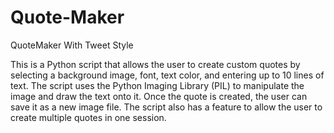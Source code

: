 # Quote-Maker
QuoteMaker With Tweet Style 

This is a Python script that allows the user to create custom quotes by selecting a background image, font, text color, and entering up to 10 lines of text. The script uses the Python Imaging Library (PIL) to manipulate the image and draw the text onto it. Once the quote is created, the user can save it as a new image file. The script also has a feature to allow the user to create multiple quotes in one session.




